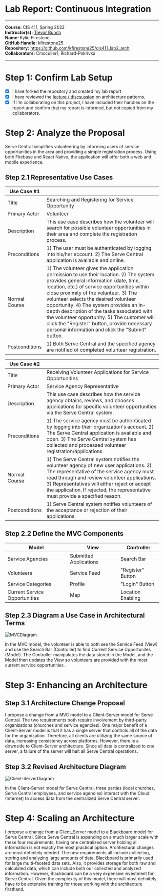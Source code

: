 # Lab Report: Continuous Integration
___
**Course:** CIS 411, Spring 2022  
**Instructor(s):** [Trevor Bunch](https://github.com/trevordbunch)  
**Name:** Kylie Firestone  
**GitHub Handle:** kfirestone25  
**Repository:**  https://github.com/kfirestone25/cis411_lab2_arch   
**Collaborators:** Cmcculler1, Richard-Pokrivka
___

# Step 1: Confirm Lab Setup
- [X] I have forked the repository and created my lab report
- [X] I have reviewed the [lecture / discsussion](../assets/04p1_SolutionArchitectures.pdf) on architecture patterns.
- [X] If I'm collaborating on this project, I have included their handles on the report and confirm that my report is informed, but not copied from my collaborators.

# Step 2: Analyze the Proposal
Serve Central simplifies volunteering by informing users of service opportunities in the area and providing a simple registration process. Using both Firebase and React Native, the application will offer both a web and mobile experience. 

## Step 2.1 Representative Use Cases  

| Use Case #1 | |
|---|---|
| Title | Searching and Registering for Service Opportunity|
| Primary Actor | Volunteer |
| Description | This use case describes how the volunteer will search for possible volunteer opportunities in their area and complete the registration process. |
| Preconditions | 1) The user must be authenticated by logging into his/her account. 2) The Serve Central application is available and online.|
| Normal Course | 1) The volunteer gives the application permission to use their location. 2) The system provides general information (date, time, location, etc.) of service opportunities within close proximity of the volunteer. 3) The volunteer selects the desired volunteer opportunity. 4) The system provides an in-depth description of the tasks associated with the volunteer opportunity. 5) The customer will click the "Register" button, provide necessary personal information and click the "Submit" button. |
| Postconditions | 1) Both Serve Central and the specified agency are notified of completed volunteer registration. |

| Use Case #2 | |
|---|---|
| Title | Receiving Volunteer Applications for Service Opportunities| 
| Primary Actor | Service Agency Representative |
| Description | This use case describes how the service agency obtains, reviews, and chooses applications for specific volunteer opportunities via the Serve Central system. |
| Preconditions | 1) The service agency must be authenticated by logging into their organization's account. 2) The Serve Central application is available and open. 3) The Serve Central system has collected and processed volunteer registration/applications. |
| Normal Course | 1) The Serve Central system notifies the volunteer agency of new user applications. 2) The representative of the service agency must read through and review volunteer applications. 3) Representatives will either reject or accept the application. If rejected, the representative must provide a specified reason. |
| Postconditions | 1) Serve Central system notifies volunteers of the acceptance or rejection of their applications. 

## Step 2.2 Define the MVC Components

| Model | View | Controller |
|---|---|---|
| Service Agencies | Submitted Applications | Search Bar |
| Volunteers | Service Feed | "Register" Button |
| Service Categories | Profile | "Login" Button |
| Current Service Opportunities | Map | Location Enabling |

## Step 2.3 Diagram a Use Case in Architectural Terms
![MVCDiagram](https://docs.google.com/drawings/d/e/2PACX-1vRx86JKtg6Kg2g4OsjEfe9AlmDsajnEln8xW6tIQllByIdCRNXk5cjT9zF64FBoDXz4PudbhLzyZbLD/pub?w=956&h=682)

In the MVC model, the volunteer is able to both see the Service Feed (View) and use the Search Bar (Controller) to find Current Service Opportunites (Model). The Controller manipulates the data stored in the Model, and the Model then updates the View so volunteers are provided with the most current service opportunities. 

# Step 3: Enhancing an Architecture

## Step 3.1 Architecture Change Proposal
I propose a change from a MVC model to a Client-Server model for Serve Central. The two requirements both require involvement by third-party organizations (churches and service agencies). One major benefit of a Client-Server model is that it has a single server that controls all of the data for the organization. Therefore, all clients are utilizing the same source of data, increasing consistency across platforms. However, there is a downside to Client-Server architecture. Since all data is centralized to one server, a failure of the server will halt all Serve Central operations. 

## Step 3.2 Revised Architecture Diagram

![Client-ServerDiagram](https://docs.google.com/drawings/d/e/2PACX-1vROOiREkZlm8gs4ZFfJQZ-NAVWBybKLqHv5KgA_RWifqbsrGsng3ETvbEZPSCx6B0kq_7zf3cerLYMl/pub?w=961&h=630)

In the Client-Server model for Serve Central, three parties (local churches, Serve Central employees, and service agencies) interact with the Cloud (Internet) to access data from the centralized Serve Central server. 

# Step 4: Scaling an Architecture

I propose a change from a Client_Server model to a Blackboard model for Serve Central. Since Serve Central is expanding on a much larger scale with these four requirements, having one centralized server holding all information is not exactly the most practical option. Archtiectural changes are most definitely needed. The new requirements all include collecting, storing and analyzing large amounts of data. Blackboard is primarily used for large multi-faceted data sets. Also, it provides storage for both raw and calculated data, which can include both our collected and analyzed information. However, Blackboard can be a very expensive investment for Serve Central. Given the complexity of this model, there will most definitely have to be extensive training for those working with the architecture firsthand. 